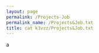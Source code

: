 ```yaml
---
layout: page
permalink: /Projects-Job
permalink_name: /Projects&Job.txt
title: cat k3vzz/Projects&Job.txt
---
```


a
